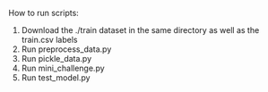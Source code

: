 How to run scripts:

1) Download the ./train dataset in the same directory as well as the train.csv labels
2) Run preprocess_data.py
3) Run pickle_data.py
4) Run mini_challenge.py
5) Run test_model.py
